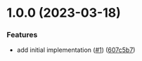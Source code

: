 # 1.0.0 (2023-03-18)


### Features

* add initial implementation ([#1](https://github.com/nobbs/action-mirror-action/issues/1)) ([607c5b7](https://github.com/nobbs/action-mirror-action/commit/607c5b7b843ef7720111cc71576593ced53e2df4))
